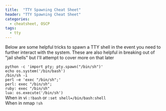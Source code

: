 ```yaml
---
title:  "TTY Spawning Cheat Sheet"
header: "TTY Spawning Cheat Sheet"
categories: 
  - cheatsheet, OSCP
tags:
  - tty
---
```


Below are some helpful tricks to spawn a TTY shell in the event you need to further interact with the system. These are also helpful in breaking out of "jail shells" but I'll attempt to cover more on that later

`python -c 'import pty; pty.spawn("/bin/sh")'`  
`echo os.system('/bin/bash')`  
`/bin/sh -i`  
`perl —e 'exec "/bin/sh";'`  
`perl: exec "/bin/sh";`  
`ruby: exec "/bin/sh"`  
`lua: os.execute('/bin/sh')`  
When in vi `:!bash` or `:set shell=/bin/bash:shell`  
When in nmap `!sh`  
